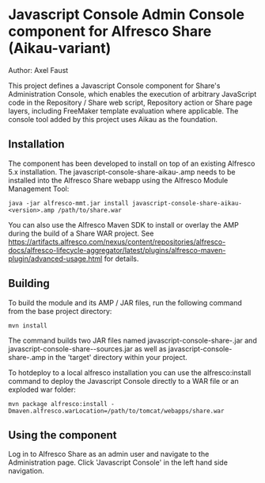 
Javascript Console Admin Console component for Alfresco Share (Aikau-variant)
=============================================================================

Author: Axel Faust

This project defines a Javascript Console component for Share's Administration Console,
which enables the execution of arbitrary JavaScript code in the Repository / Share web
script, Repository action or Share page layers, including FreeMaker template evaluation
where applicable. The console tool added by this project uses Aikau as the foundation.


Installation
------------

The component has been developed to install on top of an existing Alfresco
5.x installation. The javascript-console-share-aikau-<version>.amp needs
to be installed into the Alfresco Share webapp using the Alfresco Module Management Tool:

    java -jar alfresco-mmt.jar install javascript-console-share-aikau-<version>.amp /path/to/share.war
  
You can also use the Alfresco Maven SDK to install or overlay the AMP during the build of a
Share WAR project. See https://artifacts.alfresco.com/nexus/content/repositories/alfresco-docs/alfresco-lifecycle-aggregator/latest/plugins/alfresco-maven-plugin/advanced-usage.html
for details.

Building
--------

To build the module and its AMP / JAR files, run the following command from the base 
project directory:

    mvn install

The command builds two JAR files named javascript-console-share-<version>.jar and
javascript-console-share-<version>-sources.jar as well as javascript-console-share-<version>.amp
in the 'target' directory within your project.

To hotdeploy to a local alfresco installation you can use the alfresco:install
command to deploy the Javascript Console directly to a WAR file or an exploded war folder:

    mvn package alfresco:install -Dmaven.alfresco.warLocation=/path/to/tomcat/webapps/share.war

Using the component
-------------------

Log in to Alfresco Share as an admin user and navigate to the Administration
page. Click 'Javascript Console' in the left hand side navigation.